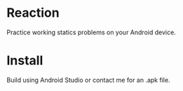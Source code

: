 # Reaction

Practice working statics problems on your Android device.

# Install

Build using Android Studio or contact me for an .apk file.
